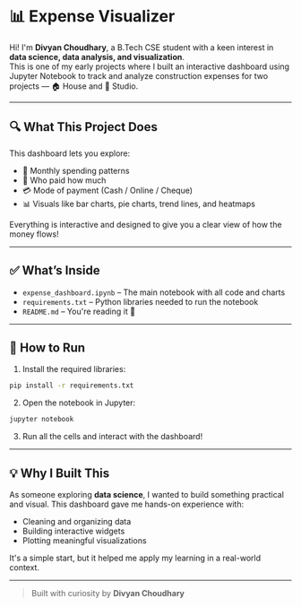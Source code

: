 # 📊 Expense Visualizer

Hi! I'm **Divyan Choudhary**, a B.Tech CSE student with a keen interest in **data science, data analysis, and visualization**.  
This is one of my early projects where I built an interactive dashboard using Jupyter Notebook to track and analyze construction expenses for two projects — 🏠 House and 🏢 Studio.

---

## 🔍 What This Project Does

This dashboard lets you explore:
- 📅 Monthly spending patterns  
- 🧾 Who paid how much  
- 💳 Mode of payment (Cash / Online / Cheque)  
- 📊 Visuals like bar charts, pie charts, trend lines, and heatmaps

Everything is interactive and designed to give you a clear view of how the money flows!

---

## ✅ What’s Inside
- `expense_dashboard.ipynb` – The main notebook with all code and charts  
- `requirements.txt` – Python libraries needed to run the notebook  
- `README.md` – You're reading it 🙂

---

## 🚀 How to Run

1. Install the required libraries:
```bash
pip install -r requirements.txt
```

2. Open the notebook in Jupyter:
```bash
jupyter notebook
```

3. Run all the cells and interact with the dashboard!

---

## 💡 Why I Built This

As someone exploring **data science**, I wanted to build something practical and visual. This dashboard gave me hands-on experience with:
- Cleaning and organizing data
- Building interactive widgets
- Plotting meaningful visualizations

It's a simple start, but it helped me apply my learning in a real-world context.

---

> Built with curiosity by **Divyan Choudhary**  

